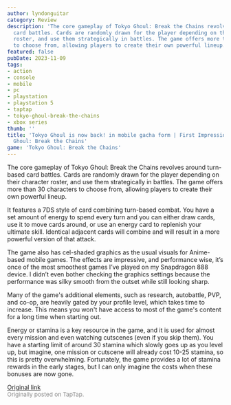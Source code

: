 ```yaml
---
author: lyndonguitar
category: Review
description: 'The core gameplay of Tokyo Ghoul: Break the Chains revolves around turn-based
  card battles. Cards are randomly drawn for the player depending on their character
  roster, and use them strategically in battles. The game offers more than 30 characters
  to choose from, allowing players to create their own powerful lineup.'
featured: false
pubDate: 2023-11-09
tags:
- action
- console
- mobile
- pc
- playstation
- playstation 5
- taptap
- tokyo-ghoul-break-the-chains
- xbox series
thumb: ''
title: 'Tokyo Ghoul is now back! in mobile gacha form | First Impressions - Tokyo
  Ghoul: Break the Chains'
game: 'Tokyo Ghoul: Break the Chains'
---
```

The core gameplay of Tokyo Ghoul: Break the Chains revolves around turn-based card battles. Cards are randomly drawn for the player depending on their character roster, and use them strategically in battles. The game offers more than 30 characters to choose from, allowing players to create their own powerful lineup.

It features a 7DS style of card combining turn-based combat. You have a set amount of energy to spend every turn and you can either draw cards, use it to move cards around, or use an energy card to replenish your ultimate skill. Identical adjacent cards will combine and will result in a more powerful version of that attack.

The game also has cel-shaded graphics as the usual visuals for Anime-based mobile games. The effects are impressive, and performance wise, it’s once of the most smoothest games I’ve played on my Snapdragon 888 device. I didn’t even bother checking the graphics settings because the performance was silky smooth from the outset while still looking sharp.

Many of the game's additional elements, such as research, autobattle, PVP, and co-op, are heavily gated by your profile level, which takes time to increase. This means you won't have access to most of the game's content for a long time when starting out.

Energy or stamina is a key resource in the game, and it is used for almost every mission and even watching cutscenes (even if you skip them). You have a starting limit of around 30 stamina which slowly goes up as you level up, but imagine, one mission or cutscene will already cost 10-25 stamina, so this is pretty overwhelming. Fortunately, the game provides a lot of stamina rewards in the early stages, but I can only imagine the costs when these bonuses are now gone.

[Original link](https://www.taptap.io/post/6526501)<br><span style="font-size: 0.95em; color: #888;">Originally posted on TapTap.</span>